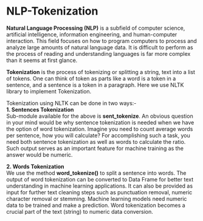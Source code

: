 # NLP-Tokenization

**Natural Language Processing (NLP)** is a subfield of computer science, artificial intelligence, information engineering, and human-computer interaction. This field focuses on how to program computers to process and analyze large amounts of natural language data. It is difficult to perform as the process of reading and understanding languages is far more complex than it seems at first glance.  


**Tokenization** is the process of tokenizing or splitting a string, text into a list of tokens. One can think of token as parts like a word is a token in a sentence, and a sentence is a token in a paragraph. Here we use NLTK library to implement Tokenization.  

Tokenization using NLTK can be done in two ways:-  
**1. Sentences Tokenization**  
Sub-module available for the above is **sent_tokenize**. An obvious question in your mind would be why sentence tokenization is needed when we have the option of word tokenization. Imagine you need to count average words per sentence, how you will calculate? For accomplishing such a task, you need both sentence tokenization as well as words to calculate the ratio. Such output serves as an important feature for machine training as the answer would be numeric.  

**2. Words Tokenization**  
We use the method **word_tokenize()** to split a sentence into words. The output of word tokenization can be converted to Data Frame for better text understanding in machine learning applications. It can also be provided as input for further text cleaning steps such as punctuation removal, numeric character removal or stemming. Machine learning models need numeric data to be trained and make a prediction. Word tokenization becomes a crucial part of the text (string) to numeric data conversion.
